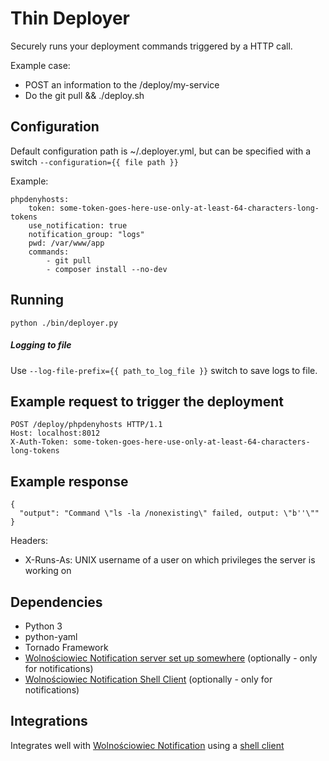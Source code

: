 Thin Deployer
=============

Securely runs your deployment commands triggered by a HTTP call.

Example case:
- POST an information to the /deploy/my-service
- Do the git pull && ./deploy.sh

Configuration
-------------

Default configuration path is ~/.deployer.yml, but can be specified with a switch `--configuration={{ file path }}`

Example:
```
phpdenyhosts:
    token: some-token-goes-here-use-only-at-least-64-characters-long-tokens
    use_notification: true
    notification_group: "logs"
    pwd: /var/www/app
    commands:
        - git pull
        - composer install --no-dev
```

Running
-------

```
python ./bin/deployer.py
```

##### Logging to file

Use `--log-file-prefix={{ path_to_log_file }}` switch to save logs to file.

Example request to trigger the deployment
-----------------------------------------

```
POST /deploy/phpdenyhosts HTTP/1.1
Host: localhost:8012
X-Auth-Token: some-token-goes-here-use-only-at-least-64-characters-long-tokens

```

Example response
----------------

```
{
  "output": "Command \"ls -la /nonexisting\" failed, output: \"b''\""
}
```

Headers:
- X-Runs-As: UNIX username of a user on which privileges the server is working on

Dependencies
------------

- Python 3
- python-yaml
- Tornado Framework
- [Wolnościowiec Notification server set up somewhere](https://github.com/Wolnosciowiec/wolnosciowiec-notification) (optionally - only for notifications)
- [Wolnościowiec Notification Shell Client](https://github.com/Wolnosciowiec/wolnosciowiec-notification-shell-client) (optionally - only for notifications)

Integrations
------------

Integrates well with [Wolnościowiec Notification](https://github.com/Wolnosciowiec/wolnosciowiec-notification) using a [shell client](https://github.com/Wolnosciowiec/wolnosciowiec-notification-shell-client)
